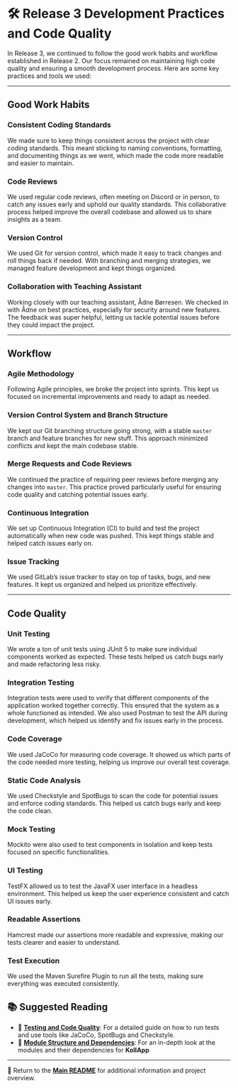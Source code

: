 # 🛠️ Release 3 Development Practices and Code Quality

In Release 3, we continued to follow the good work habits and workflow established in Release 2. Our focus remained on maintaining high code quality and ensuring a smooth development process. Here are some key practices and tools we used:

---

## Good Work Habits

### Consistent Coding Standards

We made sure to keep things consistent across the project with clear coding standards. This meant sticking to naming conventions, formatting, and documenting things as we went, which made the code more readable and easier to maintain.

### Code Reviews

We used regular code reviews, often meeting on Discord or in person, to catch any issues early and uphold our quality standards. This collaborative process helped improve the overall codebase and allowed us to share insights as a team.

### Version Control

We used Git for version control, which made it easy to track changes and roll things back if needed. With branching and merging strategies, we managed feature development and kept things organized.

### Collaboration with Teaching Assistant

Working closely with our teaching assistant, Ådne Børresen. We checked in with Ådne on best practices, especially for security around new features. The feedback was super helpful, letting us tackle potential issues before they could impact the project.

---

## Workflow

### Agile Methodology

Following Agile principles, we broke the project into sprints. This kept us focused on incremental improvements and ready to adapt as needed.

### Version Control System and Branch Structure

We kept our Git branching structure going strong, with a stable `master` branch and feature branches for new stuff. This approach minimized conflicts and kept the main codebase stable.

### Merge Requests and Code Reviews

We continued the practice of requiring peer reviews before merging any changes into `master`. This practice proved particularly useful for ensuring code quality and catching potential issues early.

### Continuous Integration

We set up Continuous Integration (CI) to build and test the project automatically when new code was pushed. This kept things stable and helped catch issues early on.

### Issue Tracking

We used GitLab’s issue tracker to stay on top of tasks, bugs, and new features. It kept us organized and helped us prioritize effectively.

---

## Code Quality

### Unit Testing

We wrote a ton of unit tests using JUnit 5 to make sure individual components worked as expected. These tests helped us catch bugs early and made refactoring less risky.

### Integration Testing

Integration tests were used to verify that different components of the application worked together correctly. This ensured that the system as a whole functioned as intended. We also used Postman to test the API during development, which helped us identify and fix issues early in the process.

### Code Coverage

We used JaCoCo for measuring code coverage. It showed us which parts of the code needed more testing, helping us improve our overall test coverage.

### Static Code Analysis

We used Checkstyle and SpotBugs to scan the code for potential issues and enforce coding standards. This helped us catch bugs early and keep the code clean.

### Mock Testing

Mockito were also used to test components in isolation and keep tests focused on specific functionalities.

### UI Testing

TestFX allowed us to test the JavaFX user interface in a headless environment. This helped us keep the user experience consistent and catch UI issues early.

### Readable Assertions

Hamcrest made our assertions more readable and expressive, making our tests clearer and easier to understand.

### Test Execution

We used the Maven Surefire Plugin to run all the tests, making sure everything was executed consistently.

## 📚 Suggested Reading

- 📖 **[Testing and Code Quality](testing_and_code_quality.md)**: For a detailed guide on how to run tests and use tools like JaCoCo, SpotBugs and Checkstyle.
- 📖 **[Module Structure and Dependencies](module_structure_and_dependencies.md)**: For an in-depth look at the modules and their dependencies for **KollApp**

---

📖 Return to the **[Main README](../../readme.md)** for additional information and project overview.
